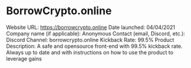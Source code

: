 # BorrowCrypto.online 

Website URL: https://borrowcrypto.online
Date launched: 04/04/2021
Company name (if applicable): Anonymous
Contact (email, Discord, etc.): Discord Channel: borrowcrypto.online
Kickback Rate: 99.5%
Product Description: A safe and opensource front-end with 99.5% kickback rate. Always up to date and with instructions on how to use the product to leverage gains
